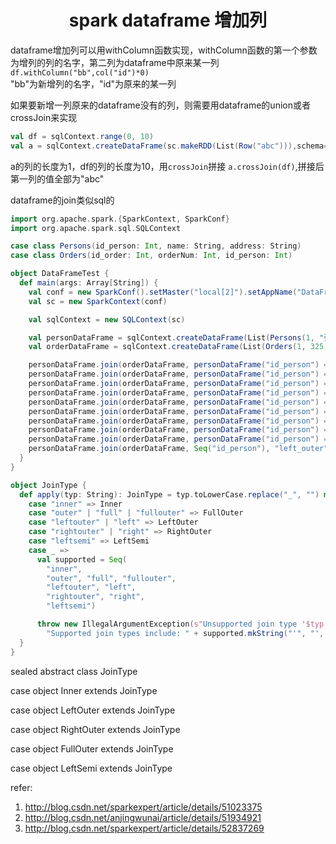 <!--
---
title: "spark dataframe 增加列"        
author:           
date: April 16, 2018      

toc:    
  depth_from: 1    
  depth_to: 6    
  ordered: false    
  ignoreLink:false    
  
html:    
  embed_local_images: true    
  embed_svg: true    
  offline: false    
  toc: false    

print_background: false    

export_on_save:    
  html: true    

---
-->
# <center>spark dataframe 增加列</center>     

dataframe增加列可以用withColumn函数实现，withColumn函数的第一个参数为增列的列的名字，第二列为dataframe中原来某一列    
`df.withColumn("bb",col("id")*0)`   
"bb"为新增列的名字，"id"为原来的某一列   

如果要新增一列原来的dataframe没有的列，则需要用dataframe的union或者crossJoin来实现     
```scala 
val df = sqlContext.range(0, 10)
val a = sqlContext.createDataFrame(sc.makeRDD(List(Row("abc"))),schema=StructType(List(StructField("ad", StringType, true))))
```
a的列的长度为1，df的列的长度为10，用`crossJoin`拼接 `a.crossJoin(df)`,拼接后第一列的值全部为"abc"    

dataframe的join类似sql的   
```scala
import org.apache.spark.{SparkContext, SparkConf}
import org.apache.spark.sql.SQLContext

case class Persons(id_person: Int, name: String, address: String)
case class Orders(id_order: Int, orderNum: Int, id_person: Int)

object DataFrameTest {
  def main(args: Array[String]) {
    val conf = new SparkConf().setMaster("local[2]").setAppName("DataFrameTest")
    val sc = new SparkContext(conf)

    val sqlContext = new SQLContext(sc)

    val personDataFrame = sqlContext.createDataFrame(List(Persons(1, "张三", "深圳"), Persons(2, "李四", "成都"), Persons(3, "王五", "厦门"), Persons(4, "朱六", "杭州")))
    val orderDataFrame = sqlContext.createDataFrame(List(Orders(1, 325, 2), Orders(2, 34, 3), Orders(3, 533, 1), Orders(4, 444, 1), Orders(5, 777, 11)))

    personDataFrame.join(orderDataFrame, personDataFrame("id_person") === orderDataFrame("id_person")).show()
    personDataFrame.join(orderDataFrame, personDataFrame("id_person") === orderDataFrame("id_person"), "inner").show()
    personDataFrame.join(orderDataFrame, personDataFrame("id_person") === orderDataFrame("id_person"), "left").show()
    personDataFrame.join(orderDataFrame, personDataFrame("id_person") === orderDataFrame("id_person"), "left_outer").show()
    personDataFrame.join(orderDataFrame, personDataFrame("id_person") === orderDataFrame("id_person"), "right").show()
    personDataFrame.join(orderDataFrame, personDataFrame("id_person") === orderDataFrame("id_person"), "right_outer").show()
    personDataFrame.join(orderDataFrame, personDataFrame("id_person") === orderDataFrame("id_person"), "full").show()
    personDataFrame.join(orderDataFrame, personDataFrame("id_person") === orderDataFrame("id_person"), "full_outer").show()
    personDataFrame.join(orderDataFrame, personDataFrame("id_person") === orderDataFrame("id_person"), "outer").show()
    personDataFrame.join(orderDataFrame, Seq("id_person"), "left_outer").show()  //避免重复列
  }
}
```



```scala
object JoinType {
  def apply(typ: String): JoinType = typ.toLowerCase.replace("_", "") match {
    case "inner" => Inner
    case "outer" | "full" | "fullouter" => FullOuter
    case "leftouter" | "left" => LeftOuter
    case "rightouter" | "right" => RightOuter
    case "leftsemi" => LeftSemi
    case _ =>
      val supported = Seq(
        "inner",
        "outer", "full", "fullouter",
        "leftouter", "left",
        "rightouter", "right",
        "leftsemi")

      throw new IllegalArgumentException(s"Unsupported join type '$typ'. " +
        "Supported join types include: " + supported.mkString("'", "', '", "'") + ".")
  }
}
```

sealed abstract class JoinType

case object Inner extends JoinType

case object LeftOuter extends JoinType

case object RightOuter extends JoinType

case object FullOuter extends JoinType

case object LeftSemi extends JoinType


refer:    
1. http://blog.csdn.net/sparkexpert/article/details/51023375    
2. http://blog.csdn.net/anjingwunai/article/details/51934921    
3. http://blog.csdn.net/sparkexpert/article/details/52837269    